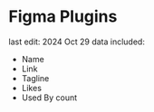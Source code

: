 # Figma Plugins
last edit: 2024 Oct 29
data included:
- Name
- Link
- Tagline
- Likes
- Used By count
